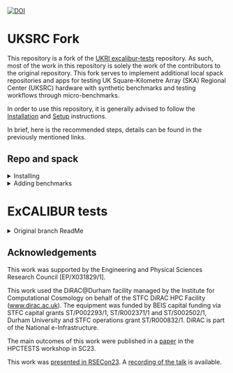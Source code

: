 [![DOI](https://zenodo.org/badge/381099159.svg)](https://zenodo.org/doi/10.5281/zenodo.11144871)

# UKSRC Fork 

This repository is a fork of the [UKRI excalibur-tests](https://github.com/ukri-excalibur/excalibur-tests) repository. 
As such, most of the work in this repository is solely the work of the contributors to the original repository. This 
fork serves to implement additional local spack repositories and apps for testing UK Square-Kilometre Array (SKA) 
Regional Center (UKSRC) hardware with synthetic benchmarks and testing workflows through micro-benchmarks.

In order to use this repository, it is generally advised to follow the 
[Installation](https://ukri-excalibur.github.io/excalibur-tests/install) and 
[Setup](https://ukri-excalibur.github.io/excalibur-tests/setup/) instructions.

In brief, here is the recommended steps, details can be found in the previously mentioned links.

## Repo and spack
<details>
<summary>Installing</summary>

### For the Repository and ReFrame
* Clone Repository
* `cd ukserc-excalibur-tests`
* `pip install -e ./`
* `export RFM_CONFIG_FILES=</path/to/framework>/benchmarks/reframe_config.py`
  * This needs to go into the configuration file (e.g. ~/.bashrc).
  * This serves to tell ReFrame where the config file is.
* `export RFM_USE_LOGIN_SHELL="true"`
  * This needs to go into the configuration file (e.g. ~/.bashrc) .
  * This serves to let ReFrame know to use the configuration file used for the login node (e.g. ~/.bashrc).

### Spack
* `git clone -c feature.manyFiles=true --depth=2 https://github.com/spack/spack.git --branch v1.0.0`
* `source ./spack/share/spack/setup-env.sh`
  * This needs to go into the configuration file (e.g. ~/.bashrc) 
* `spack --version`
  * To verify the spack installation
* `spack compiler find`
  * This searches for compilers on the current system so spack can use them

### Spack Environment
ReFrame needs a spack environment it can reference to, so we create a new spack environment.
* `spack env create --without-view -d </chosen/path/to/spack/env/>`
* `spack env activate </chosen/path/to/spack/env/>`
  * This needs to go into the configuration file (e.g. ~/.bashrc) .
* `spack config add 'config:install_tree:root:$env/opt/spack'`
* `export EXCALIBUR_SPACK_ENV=</chosen/path/to/spack/env/>`
  * This needs to go into the configuration file (e.g. ~/.bashrc) .
  * This lets the ExCALIBUR tests software know which spack environment to use .
* `spack -e </chosen/path/to/spack/env/> repo add </path/to/framework>/benchmarks/spack/repo`
  * This links the environment to a local spack package repository that can be modified.
</details>

<details>
<summary>Adding benchmarks</summary>


In order to add a benchmark to this testing framework, two things need to be done. 

First, it is necessary to verify the existence of the benchmark in the [spack package repo](https://packages.spack.io/), 
or create the spack package following the 
[spack package creation tutorial](https://spack-tutorial.readthedocs.io/en/latest/tutorial_packaging.html). If the 
package needs to be created, it can be added to the `<repo>/benchmarks/spack/repo/packages` directory which is the local 
spack repo that the spack environment was set up to have access to, or it can be uploaded to the spack package 
repository. If needed, an example package can be found in `<repo>/benchmarks/spack/repo/packages/example`. 
In either situation, installing a package can be done with `spack install --add <name-of-package>`

Second, the test needs to be added to benchmarks directory `<repo>/benchmarks/apps/<test_name>`. This can be done by 
following the [ReFrame Tutorial](https://reframe-hpc.readthedocs.io/en/stable/tutorial.html) for creating a test. As 
was the case for spack packages, an example of two tests can be found in `<repo>/examples/` where both sombrero and 
stream can serve as good starting points for adding a package.


</details>

# ExCALIBUR tests
<details>
<summary>Original branch ReadMe</summary>
Performance benchmarks and regression tests for the ExCALIBUR project.

These benchmarks are based on a similar project by
[StackHPC](https://github.com/stackhpc/hpc-tests).

Feel free to add new benchmark applications or support new systems that are part of the
ExCALIBUR benchmarking collaboration.

_**Note**: at the moment the ExCALIBUR benchmarks are a work-in-progress._

## Documentation

- [Installation](https://ukri-excalibur.github.io/excalibur-tests/install/)
- [Configuration](https://ukri-excalibur.github.io/excalibur-tests/setup/)
- [Usage](https://ukri-excalibur.github.io/excalibur-tests/use/)
- [Post-processing](https://ukri-excalibur.github.io/excalibur-tests/post-processing/)
- [Contributing](https://ukri-excalibur.github.io/excalibur-tests/contributing/)
- [Supported benchmarks](https://ukri-excalibur.github.io/excalibur-tests/apps/)
- [Supported systems](https://ukri-excalibur.github.io/excalibur-tests/systems/)
- [ReFrame tutorial](https://ukri-excalibur.github.io/excalibur-tests/tutorial/reframe_tutorial/)
- [ARCHER2 tutorial](https://ukri-excalibur.github.io/excalibur-tests/tutorial/archer2_tutorial/)


</details>

## Acknowledgements

This work was supported by the Engineering and Physical Sciences
Research Council [EP/X031829/1].

This work used the DiRAC@Durham facility managed by the Institute for Computational 
Cosmology on behalf of the STFC DiRAC HPC Facility (www.dirac.ac.uk). The equipment 
was funded by BEIS capital funding via STFC capital grants ST/P002293/1, ST/R002371/1
and ST/S002502/1, Durham University and STFC operations grant ST/R000832/1. 
DiRAC is part of the National e-Infrastructure.

The main outcomes of this work were published in a [paper](https://dl.acm.org/doi/10.1145/3624062.3624133) in the HPCTESTS workshop in SC23.

This work was [presented in RSECon23](https://virtual.oxfordabstracts.com/#/event/4430/submission/74). A [recording of the talk](https://youtu.be/vpTD_tJqWOA?si=zl9sWvPEQYyPhJTV) is available.
